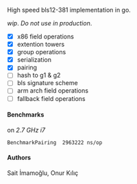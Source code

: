 High speed bls12-381 implementation in go.

_wip_. _Do not use in production_.

- [x] x86 field operations
- [x] extention towers
- [x] group operations
- [x] serialization
- [x] pairing
- [ ] hash to g1 & g2
- [ ] bls signature scheme
- [ ] arm arch field operations
- [ ] fallback field operations

#### Benchmarks

on _2.7 GHz i7_

```
BenchmarkPairing  2963222 ns/op
```

#### Authors

Sait İmamoğlu, Onur Kılıç

